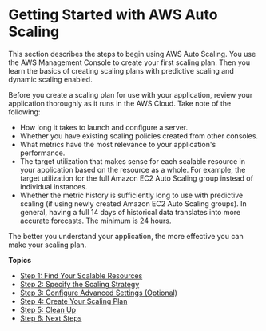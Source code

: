 # Getting Started with AWS Auto Scaling<a name="auto-scaling-getting-started"></a>

This section describes the steps to begin using AWS Auto Scaling\. You use the AWS Management Console to create your first scaling plan\. Then you learn the basics of creating scaling plans with predictive scaling and dynamic scaling enabled\. 

Before you create a scaling plan for use with your application, review your application thoroughly as it runs in the AWS Cloud\. Take note of the following: 
+ How long it takes to launch and configure a server\.
+ Whether you have existing scaling policies created from other consoles\.
+ What metrics have the most relevance to your application's performance\. 
+ The target utilization that makes sense for each scalable resource in your application based on the resource as a whole\. For example, the target utilization for the full Amazon EC2 Auto Scaling group instead of individual instances\. 
+ Whether the metric history is sufficiently long to use with predictive scaling \(if using newly created Amazon EC2 Auto Scaling groups\)\. In general, having a full 14 days of historical data translates into more accurate forecasts\. The minimum is 24 hours\.

The better you understand your application, the more effective you can make your scaling plan\. 

**Topics**
+ [Step 1: Find Your Scalable Resources](gs-select-application.md)
+ [Step 2: Specify the Scaling Strategy](gs-configure-scaling-plan.md)
+ [Step 3: Configure Advanced Settings \(Optional\)](gs-specify-custom-settings.md)
+ [Step 4: Create Your Scaling Plan](gs-create-scaling-plan.md)
+ [Step 5: Clean Up](gs-delete-scaling-plan.md)
+ [Step 6: Next Steps](gs-next-steps.md)